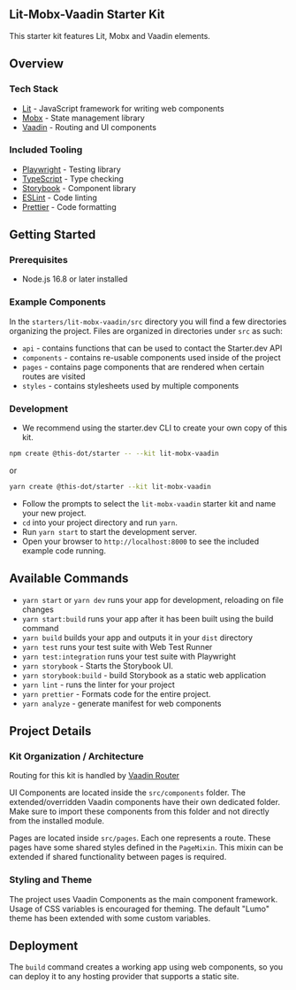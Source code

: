 ## Lit-Mobx-Vaadin Starter Kit

This starter kit features Lit, Mobx and Vaadin elements.

## Overview

### Tech Stack

- [Lit](https://lit.dev/) - JavaScript framework for writing web components
- [Mobx](https://mobx.js.org/) - State management library
- [Vaadin](https://vaadin.com/components) - Routing and UI components

### Included Tooling

- [Playwright](https://playwright.dev/) - Testing library
- [TypeScript](https://www.typescriptlang.org/) - Type checking
- [Storybook](https://storybook.js.org/) - Component library
- [ESLint](https://eslint.org/) - Code linting
- [Prettier](https://prettier.io/) - Code formatting

## Getting Started

### Prerequisites
* Node.js 16.8 or later installed

### Example Components

In the `starters/lit-mobx-vaadin/src` directory you will find a few directories organizing the project. Files are organized in directories under `src` as such:

- `api` - contains functions that can be used to contact the Starter.dev API
- `components` - contains re-usable components used inside of the project
- `pages` - contains page components that are rendered when certain routes are visited
- `styles` - contains stylesheets used by multiple components

### Development
- We recommend using the starter.dev CLI to create your own copy of this kit.
```bash
npm create @this-dot/starter -- --kit lit-mobx-vaadin
```

or

```bash
yarn create @this-dot/starter --kit lit-mobx-vaadin
```

- Follow the prompts to select the `lit-mobx-vaadin` starter kit and name your new project.
- `cd` into your project directory and run `yarn`.
- Run `yarn start` to start the development server.
- Open your browser to `http://localhost:8000` to see the included example code running.

## Available Commands

- `yarn start` or `yarn dev` runs your app for development, reloading on file changes
- `yarn start:build` runs your app after it has been built using the build command
- `yarn build` builds your app and outputs it in your `dist` directory
- `yarn test` runs your test suite with Web Test Runner
- `yarn test:integration` runs your test suite with Playwright
- `yarn storybook` - Starts the Storybook UI.
- `yarn storybook:build` - build Storybook as a static web application
- `yarn lint` - runs the linter for your project
- `yarn prettier` - Formats code for the entire project.
- `yarn analyze` - generate manifest for web components

## Project Details
### Kit Organization / Architecture
Routing for this kit is handled by [Vaadin Router](https://github.com/vaadin/router)

UI Components are located inside the `src/components` folder. The extended/overridden Vaadin components have their own dedicated folder. Make sure to import these components from this folder and not directly from the installed module.

Pages are located inside `src/pages`. Each one represents a route. These pages have some shared styles defined in the `PageMixin`. This mixin can be extended if shared functionality between pages is required.

### Styling and Theme
The project uses Vaadin Components as the main component framework. Usage of CSS variables is encouraged for theming. The default "Lumo" theme has been extended with some custom variables.

## Deployment
The `build` command creates a working app using web components, so you can deploy it to any hosting provider that supports a static site.